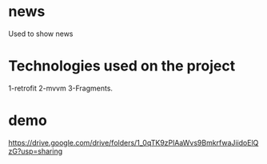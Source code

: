 # news
Used to show news 
# Technologies used on the project
1-retrofit
2-mvvm
3-Fragments.
# demo 
https://drive.google.com/drive/folders/1_0qTK9zPlAaWvs9BmkrfwaJiidoElQzG?usp=sharing
